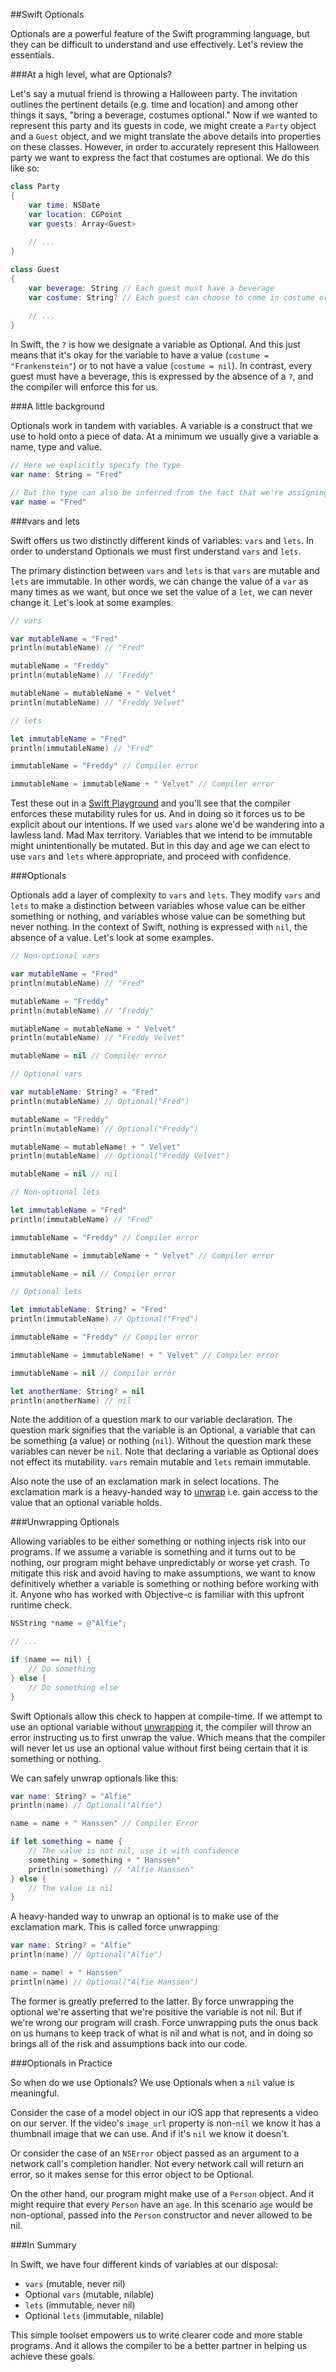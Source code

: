 
##Swift Optionals

Optionals are a powerful feature of the Swift programming language, but they can be difficult to understand and use effectively. Let's review the essentials.

###At a high level, what are Optionals? 

Let's say a mutual friend is throwing a Halloween party. The invitation outlines the pertinent details (e.g. time and location) and among other things it says, "bring a beverage, costumes optional." Now if we wanted to represent this party and its guests in code, we might create a `Party` object and a `Guest` object, and we might translate the above details into properties on these classes. However, in order to accurately represent this Halloween party we want to express the fact that costumes are optional. We do this like so:

```Swift
class Party
{
    var time: NSDate
    var location: CGPoint
    var guests: Array<Guest>
    
    // ...
}

class Guest 
{
    var beverage: String // Each guest must have a beverage
    var costume: String? // Each guest can choose to come in costume or plain clothes (i.e. costumes optional)
    
    // ...
}
```

In Swift, the `?` is how we designate a variable as Optional. And this just means that it's okay for the variable to have a value (`costume = "Frankenstein"`) or to not have a value (`costume = nil`). In contrast, every guest must have a beverage, this is expressed by the absence of a `?`, and the compiler will enforce this for us.  

###A little background

Optionals work in tandem with variables. A variable is a construct that we use to hold onto a piece of data. At a minimum we usually give a variable a name, type and value.

```Swift
// Here we explicitly specify the type
var name: String = "Fred"

// But the type can also be inferred from the fact that we're assigning it a String value
var name = "Fred"
```

###vars and lets

Swift offers us two distinctly different kinds of variables: `vars` and `lets`. In order to understand Optionals we must first understand `vars` and `lets`.

The primary distinction between `vars` and `lets` is that `vars` are mutable and `lets` are immutable. In other words, we can change the value of a `var` as many times as we want, but once we set the value of a `let`, we can never change it. Let's look at some examples.

```Swift
// vars

var mutableName = "Fred"
println(mutableName) // "Fred"

mutableName = "Freddy"
println(mutableName) // "Freddy"

mutableName = mutableName + " Velvet"
println(mutableName) // "Freddy Velvet"

// lets

let immutableName = "Fred"
println(immutableName) // "Fred"

immutableName = "Freddy" // Compiler error

immutableName = immutableName + " Velvet" // Compiler error
```

Test these out in a [Swift Playground](http://www.objc.io/issue-16/rapid-prototyping-in-swift-playgrounds.html) and you'll see that the compiler enforces these mutability rules for us. And in doing so it forces us to be explicit about our intentions. If we used `vars` alone we'd be wandering into a lawless land. Mad Max territory. Variables that we intend to be immutable might unintentionally be mutated. But in this day and age we can elect to use `vars` and `lets` where appropriate, and proceed with confidence.

###Optionals

Optionals add a layer of complexity to `vars` and `lets`. They modify `vars` and `lets` to make a distinction between variables whose value can be either something or nothing, and variables whose value can be something but never nothing. In the context of Swift, nothing is expressed with `nil`, the absence of a value. Let's look at some examples.

```Swift
// Non-optional vars

var mutableName = "Fred"
println(mutableName) // "Fred"

mutableName = "Freddy"
println(mutableName) // "Freddy"

mutableName = mutableName + " Velvet"
println(mutableName) // "Freddy Velvet"

mutableName = nil // Compiler error

// Optional vars

var mutableName: String? = "Fred"
println(mutableName) // Optional("Fred")

mutableName = "Freddy"
println(mutableName) // Optional("Freddy")

mutableName = mutableName! + " Velvet"
println(mutableName) // Optional("Freddy Velvet")

mutableName = nil // nil

// Non-optional lets

let immutableName = "Fred"
println(immutableName) // "Fred"

immutableName = "Freddy" // Compiler error

immutableName = immutableName + " Velvet" // Compiler error

immutableName = nil // Compiler error

// Optional lets

let immutableName: String? = "Fred"
println(immutableName) // Optional("Fred")

immutableName = "Freddy" // Compiler error

immutableName = immutableName! + " Velvet" // Compiler error

immutableName = nil // Compiler error

let anotherName: String? = nil 
println(anotherName) // nil
```

Note the addition of a question mark to our variable declaration. The question mark signifies that the variable is an Optional, a variable that can be something (a value) or nothing (`nil`). Without the question mark these variables can never be `nil`. Note that declaring a variable as Optional does not effect its mutability. `vars` remain mutable and `lets` remain immutable.

Also note the use of an exclamation mark in select locations. The exclamation mark is a heavy-handed way to [unwrap](https://developer.apple.com/library/mac/documentation/Swift/Conceptual/Swift_Programming_Language/OptionalChaining.html) i.e. gain access to the value that an optional variable holds. 

###Unwrapping Optionals

Allowing variables to be either something or nothing injects risk into our programs. If we assume a variable is something and it turns out to be nothing, our program might behave unpredictably or worse yet crash. To mitigate this risk and avoid having to make assumptions, we want to know definitively whether a variable is something or nothing before working with it. Anyone who has worked with Objective-c is familiar with this upfront runtime check. 

```Objective-c
NSString *name = @"Alfie";

// ...

if (name == nil) {
    // Do something
} else {
    // Do something else
}
```

Swift Optionals allow this check to happen at compile-time. If we attempt to use an optional variable without [unwrapping](https://developer.apple.com/library/mac/documentation/Swift/Conceptual/Swift_Programming_Language/OptionalChaining.html) it, the compiler will throw an error instructing us to first unwrap the value. Which means that the compiler will never let us use an optional value without first being certain that it is something or nothing. 

We can safely unwrap optionals like this:

```Swift
var name: String? = "Alfie"
println(name) // Optional("Alfie")

name = name + " Hanssen" // Compiler Error

if let something = name {
    // The value is not nil, use it with confidence
    something = something + " Hanssen"
    println(something) // "Alfie Hanssen"
} else {
    // The value is nil
}
```

A heavy-handed way to unwrap an optional is to make use of the exclamation mark. This is called force unwrapping:

```Swift
var name: String? = "Alfie"
println(name) // Optional("Alfie")

name = name! + " Hanssen" 
println(name) // Optional("Alfie Hanssen")
```

The former is greatly preferred to the latter. By force unwrapping the optional we're asserting that we're positive the variable is not nil. But if we're wrong our program will crash. Force unwrapping puts the onus back on us humans to keep track of what is nil and what is not, and in doing so brings all of the risk and assumptions back into our code. 

###Optionals in Practice

So when do we use Optionals? We use Optionals when a `nil` value is meaningful. 

Consider the case of a model object in our iOS app that represents a video on our server. If the video's `image_url` property is non-`nil` we know it has a thumbnail image that we can use. And if it's `nil` we know it doesn't. 

Or consider the case of an `NSError` object passed as an argument to a network call's completion handler. Not every network call will return an error, so it makes sense for this error object to be Optional.

On the other hand, our program might make use of a `Person` object. And it might require that every `Person` have an `age`. In this scenario `age` would be non-optional, passed into the `Person` constructor and never allowed to be nil.  

###In Summary

In Swift, we have four different kinds of variables at our disposal:

- `vars` (mutable, never nil)
- Optional `vars` (mutable, nilable)
- `lets` (immutable, never nil)
- Optional `lets` (immutable, nilable)

This simple toolset empowers us to write clearer code and more stable programs. And it allows the compiler to be a better partner in helping us achieve these goals.
